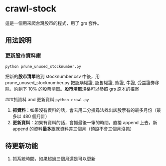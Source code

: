 # crawl-stock

<p>這是一個用來爬台灣股市的程式，用了 grs 套件。</p>

## 用法說明

### 更新股市資料庫

<code>python prune_unused_stocknumber.py</code>

<p>把新的<b>股市清單</b>貼到 stocknumber.csv 中後，用 prune_unused_stocknumber.py 把認購權證, 認售權證, 熊證, 牛證, 受益證券移除，約剩下 10% 的股票清單。<b>股市清單</b>規格可以參照 grs 原本的檔案</p>



###抓資料 and 更新資料
<code>python crawl.py</code>

1. <b>抓資料</b>：如果沒有資料的話，會去用二分搜尋法找出該股票有的最多月份（最多以 480 個月計）
2. <b>更新資料</b>：如果有資料的話，會抓最後一筆的時間，直接 append 上去，新 append 的資料<b>最多</b>跟就資料差三個月（預設不會三個月沒抓）

## 待更新功能
1. 抓系統時間，如果超過三個月還是可以更新
